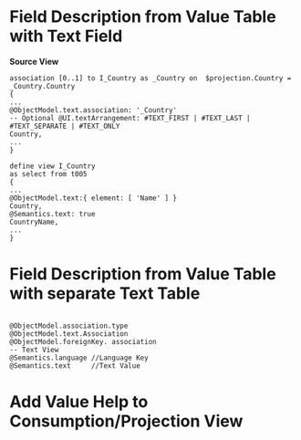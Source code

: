 # Field Description from Value Table with Text Field

**Source View**

```
association [0..1] to I_Country as _Country on  $projection.Country = _Country.Country
{
...
@ObjectModel.text.association: '_Country'
-- Optional @UI.textArrangement: #TEXT_FIRST | #TEXT_LAST | #TEXT_SEPARATE | #TEXT_ONLY
Country,
...
}
```

```
define view I_Country
as select from t005
{
...
@ObjectModel.text:{ element: [ 'Name' ] }
Country,
@Semantics.text: true
CountryName,
...
}
```

# Field Description from Value Table with separate Text Table

```
```
```
@ObjectModel.association.type
@ObjectModel.text.Association
@ObjectModel.foreignKey. association
-- Text View
@Semantics.language //Language Key
@Semantics.text     //Text Value
```

# Add Value Help to Consumption/Projection View

```
```
